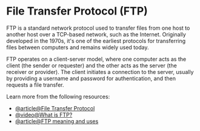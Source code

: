 # File Transfer Protocol (FTP)

FTP is a standard network protocol used to transfer files from one host to another host over a TCP-based network, such as the Internet. Originally developed in the 1970s, it's one of the earliest protocols for transferring files between computers and remains widely used today.

FTP operates on a client-server model, where one computer acts as the client (the sender or requester) and the other acts as the server (the receiver or provider). The client initiates a connection to the server, usually by providing a username and password for authentication, and then requests a file transfer.

Learn more from the following resources:

- [@article@File Transfer Protocol](https://en.wikipedia.org/wiki/File_Transfer_Protocol)
- [@video@What is FTP?](https://www.youtube.com/watch?v=HI0Oh4NJqcI)
- [@article@FTP meaning and uses](https://www.investopedia.com/terms/f/ftp-file-transfer-protocol.asp)